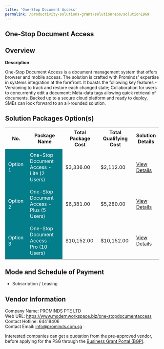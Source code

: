 ```yaml
---
title: 'One-Stop Document Access'
permalink: /productivity-solutions-grant/solutionrepo/solution1969
---
```


## One-Stop Document Access

## Overview

**Description**

One-Stop Document Access is a document management system that offers browser and mobile access. The solution is crafted with Prominds' expertise in systems integration at the forefront. It boasts the following key features - Versioning to track and restore each changed state; Collaboration for users to concurrently edit a document; Meta-data tags allowing quick retrieval of documents. Backed up to a secure cloud platform and ready to deploy, SMEs can look forward to an all-rounded solution.

## Solution Packages Option(s)

<table>
<tr>
<th><b>No.</b></th>
<th><b>Package Name</b></th>
<th><b>Total Package Cost</b></th>
<th><b>Total Qualifying Cost</b></th>
<th><b>Solution Details</b></th>
</tr>
<tr>
<td style='padding: 10px; background-color: #037E8A; color: #FFFFFF;'>Option 1</td>
<td style='padding: 10px; background-color: #037E8A; color: #FFFFFF;'>One-Stop Document Access - Lite (2 Users)</td>
<td style='padding: 10px;'>$3,336.00</td>
<td style='padding: 10px;'>$2,112.00</td>
<td style='padding: 10px;'><a href='https://www.gobusiness.gov.sg/images/psg/20200713_Desensitised_Annex_3_Part_1.pdf' target='_blank'>View Details</a></td>
</tr>
<tr>
<td style='padding: 10px; background-color: #037E8A; color: #FFFFFF;'>Option 2</td>
<td style='padding: 10px; background-color: #037E8A; color: #FFFFFF;'>One-Stop Document Access - Plus (5 Users)</td>
<td style='padding: 10px;'>$6,381.00</td>
<td style='padding: 10px;'>$5,280.00</td>
<td style='padding: 10px;'><a href='https://www.gobusiness.gov.sg/images/psg/20200713_Desensitised_Annex_3_Part_2.pdf' target='_blank'>View Details</a></td>
</tr>
<tr>
<td style='padding: 10px; background-color: #037E8A; color: #FFFFFF;'>Option 3</td>
<td style='padding: 10px; background-color: #037E8A; color: #FFFFFF;'>One-Stop Document Access - Pro (10 Users)</td>
<td style='padding: 10px;'>$10,152.00</td>
<td style='padding: 10px;'>$10,152.00</td>
<td style='padding: 10px;'><a href='https://www.gobusiness.gov.sg/images/psg/20200713_Desensitised_Annex_3_Part_3.pdf' target='_blank'>View Details</a></td>
</tr>
</table>

## Mode and Schedule of Payment

 - Subscription / Leasing

## Vendor Information

 Company Name: PROMINDS PTE LTD<br>Web URL: https://www.modernworkspace.biz/one-stopdocumentaccess<br>Contact Hotline: 64418406 <br>Contact Email: info@prominds.com.sg <br>

Interested companies can get a quotation from the pre-approved vendor, before applying for the PSG through the <a href='https://www.businessgrants.gov.sg/' target='_blank' rel='noopener'>Business Grant Portal (BGP)</a>.

<script src="/jquery/resize-tables.js"></script>
